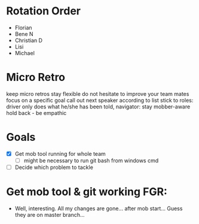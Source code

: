 # Rotation Order

- Florian
- Bene N
- Christian D
- Lisi
- Michael

# Micro Retro

keep micro retros
stay flexible
do not hesitate to improve your team mates
focus on a specific goal
call out next speaker according to list
stick to roles: driver only does what he/she has been told, navigator: stay mobber-aware
hold back - be empathic

# Goals

- [x] Get mob tool running for whole team
    - [ ] might be necessary to run git bash from windows cmd
- [ ] Decide which problem to tackle

# Get mob tool & git working FGR:

- Well, interesting. All my changes are gone... after mob start...
Guess they are on master branch...

